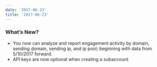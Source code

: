 ```yaml
---
date: '2017-06-23'
title: '2017-06-23'
---
```


### What’s New?

* You now can analyze and report engagement activity by domain, sending domain, sending ip, and ip pool; beginning with data from 5/10/2017 forward.
* API keys are now optional when creating a subaccount

